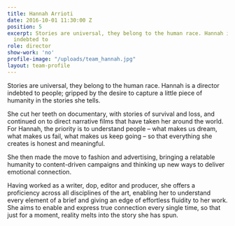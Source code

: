 ```yaml
---
title: Hannah Arrioti
date: 2016-10-01 11:30:00 Z
position: 5
excerpt: Stories are universal, they belong to the human race. Hannah is a director
  indebted to
role: director
show-work: 'no'
profile-image: "/uploads/team_hannah.jpg"
layout: team-profile
---
```


Stories are universal, they belong to the human race. Hannah is a director indebted to people; gripped by the desire to capture a little piece of humanity in the stories she tells.

She cut her teeth on documentary, with stories of survival and loss, and continued on to direct narrative films that have taken her around the world. For Hannah, the priority is to understand people – what makes us dream, what makes us fail, what makes us keep going – so that everything she creates is honest and meaningful.

She then made the move to fashion and advertising, bringing a relatable humanity to content-driven campaigns and thinking up new ways to deliver emotional connection.

Having worked as a writer, dop, editor and producer, she offers a proficiency across all disciplines of the art, enabling her to understand every element of a brief and giving an edge of effortless fluidity to her work. She aims to enable and express true connection every single time, so that just for a moment, reality melts into the story she has spun.